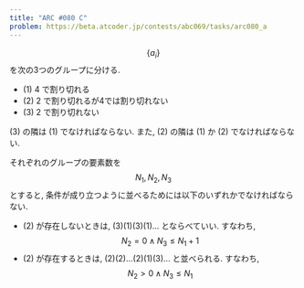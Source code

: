 ```yaml
---
title: "ARC #080 C"
problem: https://beta.atcoder.jp/contests/abc069/tasks/arc080_a
---
```

$$ \{ a_i \} $$ を次の3つのグループに分ける.

* (1) 4 で割り切れる
* (2) 2 で割り切れるが4では割り切れない
* (3) 2 で割り切れない

(3) の隣は (1) でなければならない. また, (2) の隣は (1) か (2) でなければならない.

それぞれのグループの要素数を $$ N_1, N_2, N_3 $$ とすると, 条件が成り立つように並べるためには以下のいずれかでなければならない.

* (2) が存在しないときは, (3)(1)(3)(1)... とならべていい. すなわち, $$ N_2 = 0 \land N_3 \leq N_1+1 $$
* (2) が存在するときは, (2)(2)...(2)(1)(3)... と並べられる. すなわち, $$ N_2 \gt 0 \land N_3 \leq N_1 $$
